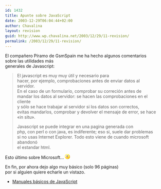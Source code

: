 ```yaml
---
id: 1432
title: Apunte sobre JavaScript
date: 2003-12-29T06:04:44+02:00
author: Chavalina
layout: revision
guid: http://www.wp.chavalina.net/2003/12/29/11-revision/
permalink: /2003/12/29/11-revision/
---
```

<p align="left">
  El compa&ntilde;ero <span class="alguien">P&iacute;ramo</span> de GsmSpain me ha hecho algunos comentarios sobre las utilidades más<br /> generales de Javascript:
</p>

> <p align="left">
>   El javascript es muy muy &uacute;til y necesario para<br /> hacer, por ejemplo, comprobaciones antes de enviar datos al servidor.<br /> En el caso de un formulario, comprobar su correci&oacute;n antes de<br /> mandar los datos al servidor: se hacen las comprobaciones en el cliente<br /> y s&oacute;lo se hace trabajar al servidor si los datos son correctos,<br /> evitas mandarlos, comprobar y devolver el mensaje de error, se hace<br /> «in situ».
> </p>
> 
> <p align="left">
>   Javascript se puede integrar en una pagina generada con<br /> php, con perl o con java, es indiferente; eso si, suele dar problemas<br /> si no usas Internet Explorer. Todo esto viene de cuando microsoft abandon&oacute;<br /> el estandar html.
> </p>

<p align="left">
  Esto &uacute;ltimo sobre Microsoft… <img src="./imagenes/emoticonos/confuso.gif"  alt="emo" />
</p>

<p align="left">
  En fin, por ahora dejo algo muy básico (solo 96 páginas)<br /> por si alguien quiere echarle un vistazo.
</p>

  * <a href="ficheros/ficheros.php#javascript" target="_blank">Manuales básicos de JavaScript</a>